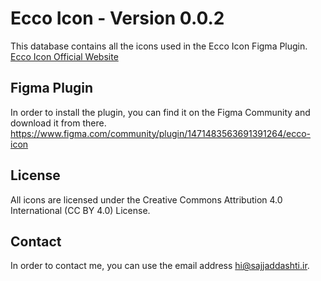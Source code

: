 # Ecco Icon - Version 0.0.2
This database contains all the icons used in the Ecco Icon Figma Plugin.
[Ecco Icon Official Website](https://eccoicon.com)

## Figma Plugin
In order to install the plugin, you can find it on the Figma Community and download it from there.
https://www.figma.com/community/plugin/1471483563691391264/ecco-icon

## License
All icons are licensed under the Creative Commons Attribution 4.0 International (CC BY 4.0) License.

## Contact
In order to contact me, you can use the email address hi@sajjaddashti.ir.


